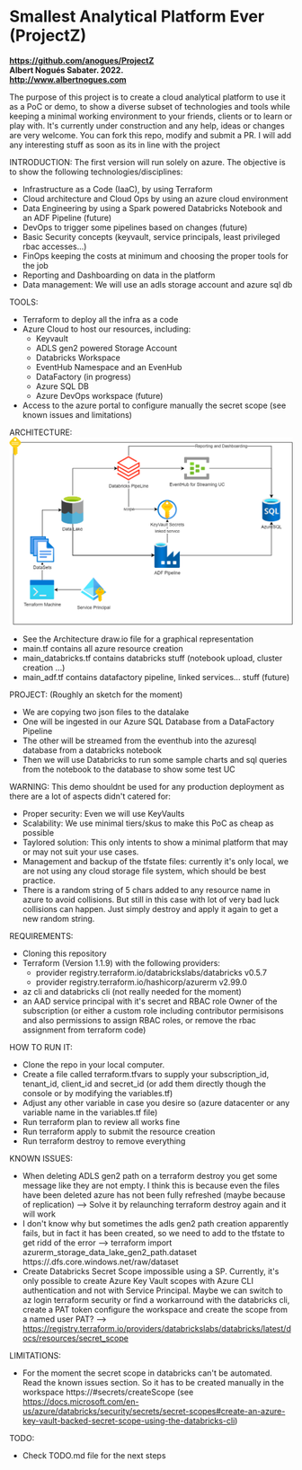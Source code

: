 # Smallest Analytical Platform Ever (ProjectZ)  
**https://github.com/anogues/ProjectZ**  
**Albert Nogués Sabater. 2022.**  
**http://www.albertnogues.com**  

The purpose of this project is to create a cloud analytical platform to use it as a PoC or demo, to show a diverse subset of technologies and tools while keeping a minimal working environment to your friends, clients or to learn or play with.
It's currently under construction and any help, ideas or changes are very welcome. You can fork this repo, modify and submit a PR. I will add any interesting stuff as soon as its in line with the project  

INTRODUCTION:
The first version will run solely on azure. The objective is to show the following technologies/disciplines:
* Infrastructure as a Code (IaaC), by using Terraform
* Cloud architecture and Cloud Ops by using an azure cloud environment
* Data Engineering by using a Spark powered Databricks Notebook and an ADF Pipeline (future)
* DevOps to trigger some pipelines based on changes (future)
* Basic Security concepts (keyvault, service principals, least privileged rbac accesses...)
* FinOps keeping the costs at minimum and choosing the proper tools for the job
* Reporting and Dashboarding on data in the platform
* Data management: We will use an adls storage account and azure sql db

TOOLS:
* Terraform to deploy all the infra as a code
* Azure Cloud to host our resources, including:
    + Keyvault
    + ADLS gen2 powered Storage Account
    + Databricks Workspace
    + EventHub Namespace and an EvenHub
    + DataFactory (in progress)
    + Azure SQL DB
    + Azure DevOps workspace (future)
* Access to the azure portal to configure manually the secret scope (see known issues and limitations)

ARCHITECTURE:
![](architecture/Architecture.png "Temporary Architecture")
* See the Architecture draw.io file for a graphical representation
* main.tf contains all azure resource creation
* main_databricks.tf contains databricks stuff (notebook upload, cluster creation ...)
* main_adf.tf contains datafactory pipeline, linked services... stuff (future)

PROJECT: (Roughly an sketch for the moment)
* We are copying two json files to the datalake
* One will be ingested in our Azure SQL Database from a DataFactory Pipeline
* The other will be streamed from the eventhub into the azuresql database from a databricks notebook
* Then we will use Databricks to run some sample charts and sql queries from the notebook to the database to show some test UC

WARNING:
This demo shouldnt be used for any production deployment as there are a lot of aspects didn't catered for:
* Proper security: Even we will use KeyVaults
* Scalability: We use minimal tiers/skus to make this PoC as cheap as possible
* Taylored solution: This only intents to show a minimal platform that may or may not suit your use cases.
* Management and backup of the tfstate files: currently it's only local, we are not using any cloud storage file system, which should be best practice.
* There is a random string of 5 chars added to any resource name in azure to avoid collisions. But still in this case with lot of very bad luck collisions can happen. Just simply destroy and apply it again to get a new random string.

REQUIREMENTS:
* Cloning this repository
* Terraform (Version 1.1.9) with the following providers:
    + provider registry.terraform.io/databrickslabs/databricks v0.5.7
    + provider registry.terraform.io/hashicorp/azurerm v2.99.0
* az cli and databricks cli (not really needed for the moment)
* an AAD service principal with it's secret and RBAC role Owner of the subscription (or either a custom role including contributor permisisons and also permissions to assign RBAC roles, or remove the rbac assignment from terraform code)

HOW TO RUN IT:
* Clone the repo in your local computer.
* Create a file called terraform.tfvars to supply your subscription_id, tenant_id, client_id and secret_id (or add them directly though the console or by modifying the variables.tf)
* Adjust any other variable in case you desire so (azure datacenter or any variable name in the variables.tf file)
* Run terraform plan to review all works fine
* Run terraform apply to submit the resource creation
* Run terraform destroy to remove everything

KNOWN ISSUES:
* When deleting ADLS gen2 path on a terraform destroy you get some message like they are not empty. I think this is because even the files have been deleted azure has not been fully refreshed (maybe because of replication) --> Solve it by relaunching terraform destroy again and it will work
* I don't know why but sometimes the adls gen2 path creation apparently fails, but in fact it has been created, so we need to add to the tfstate to get ridd of the error --> terraform import azurerm_storage_data_lake_gen2_path.dataset https://<storageaccountname>.dfs.core.windows.net/raw/dataset
* Create Databricks Secret Scope impossible using a SP. Currently, it's only possible to create Azure Key Vault scopes with Azure CLI authentication and not with Service Principal. Maybe we can switch to az login terraform security or find a workarround with the databricks cli, create a PAT token configure the workspace and create the scope from a named user PAT? --> https://registry.terraform.io/providers/databrickslabs/databricks/latest/docs/resources/secret_scope

LIMITATIONS:
* For the moment the secret scope in databricks can't be automated. Read the known issues section. So it has to be created manually in the workspace https://<databricks-instance>#secrets/createScope (see https://docs.microsoft.com/en-us/azure/databricks/security/secrets/secret-scopes#create-an-azure-key-vault-backed-secret-scope-using-the-databricks-cli)

TODO:
* Check TODO.md file for the next steps